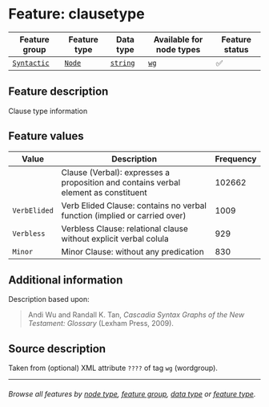 # Feature: clausetype <a name="start"></a>

Feature group | Feature type | Data type | Available for node types | Feature status
---  | --- | --- | --- | ---
[`Syntactic`](featuresbygroup.md#syntactic-features) | [`Node`](featuresbyfeaturetype.md#node-features) | [`string`](featuresbydatatype.md#string-datatype) | [`wg`](featuresbynodetype.md#wordgroup-nodes) | ✅

## Feature description

Clause type information 

## Feature values

Value | Description | Frequency
--- | --- | ---
` `	 | Clause (Verbal): expresses a proposition and contains verbal element as constituent | 102662
`VerbElided` | Verb Elided Clause: contains no verbal function (implied or carried over) | 1009
`Verbless` | Verbless Clause: relational clause without explicit verbal colula | 929
`Minor`	| Minor Clause: without any predication |  830

## Additional information

Description based upon:
> Andi Wu and Randall K. Tan, *Cascadia Syntax Graphs of the New Testament: Glossary* (Lexham 
Press, 2009).


## Source description
Taken from (optional) XML attribute `????` of tag `wg` (wordgroup).

---
###### *Browse all features by [node type](featuresbynodetype.md#start), [feature group](featuresbygroup.md#start), [data type](featuresbydatatype.md#start)  or [feature type](featuresbyfeaturetype.md#start).*

